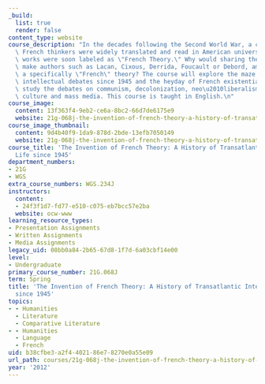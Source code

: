 ```yaml
---
_build:
  list: true
  render: false
content_type: website
course_description: "In the decades following the Second World War, a cluster of extraordinary\
  \ French thinkers were widely translated and read in American universities. Their\
  \ works were soon labeled as \"French Theory.\" Why would sharing the same nationality\
  \ make authors such as Lacan, Cixous, Derrida, Foucault or Debord, ambassadors of\
  \ a specifically \"French\" theory? The course will explore the maze of transatlantic\
  \ intellectual debates since 1945 and the heyday of French existentialism. We will\
  \ study the debates on communism, decolonization, neo\u2010liberalism, gender, youth\
  \ culture and mass media. This course is taught in English.\n"
course_image:
  content: 13f363f4-9eb2-ce6a-8bc2-66d7de6175e9
  website: 21g-068j-the-invention-of-french-theory-a-history-of-transatlantic-intellectual-life-since-1945-spring-2012
course_image_thumbnail:
  content: 9d4b40f9-1da9-878d-2bde-13efb7050149
  website: 21g-068j-the-invention-of-french-theory-a-history-of-transatlantic-intellectual-life-since-1945-spring-2012
course_title: 'The Invention of French Theory: A History of Transatlantic Intellectual
  Life since 1945'
department_numbers:
- 21G
- WGS
extra_course_numbers: WGS.234J
instructors:
  content:
  - 24f3f1d7-fd77-e510-c075-eb7bcc57e2ba
  website: ocw-www
learning_resource_types:
- Presentation Assignments
- Written Assignments
- Media Assignments
legacy_uid: 08bb0a84-2b65-67d8-1f7d-6a03cbf14e00
level:
- Undergraduate
primary_course_number: 21G.068J
term: Spring
title: 'The Invention of French Theory: A History of Transatlantic Intellectual Life
  since 1945'
topics:
- - Humanities
  - Literature
  - Comparative Literature
- - Humanities
  - Language
  - French
uid: b38cfbe3-a2f4-4021-86e7-8270e0a55e09
url_path: courses/21g-068j-the-invention-of-french-theory-a-history-of-transatlantic-intellectual-life-since-1945-spring-2012
year: '2012'
---
```

